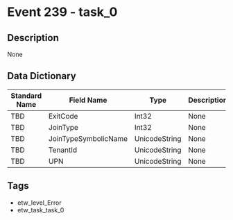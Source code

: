 # Event 239 - task_0

## Description
None

## Data Dictionary
|Standard Name|Field Name|Type|Description|Sample Value|
|---|---|---|---|---|
|TBD|ExitCode|Int32|None|`None`|
|TBD|JoinType|Int32|None|`None`|
|TBD|JoinTypeSymbolicName|UnicodeString|None|`None`|
|TBD|TenantId|UnicodeString|None|`None`|
|TBD|UPN|UnicodeString|None|`None`|

## Tags
* etw_level_Error
* etw_task_task_0
